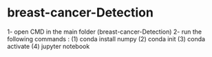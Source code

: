 # breast-cancer-Detection

1- open CMD in the main folder (breast-cancer-Detection)
2- run the following commands :
(1) conda install numpy
(2) conda init
(3) conda activate
(4) jupyter notebook
